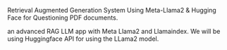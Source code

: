 Retrieval Augmented Generation System Using Meta-Llama2 & Hugging Face for Questioning PDF documents.

an advanced RAG LLM app with Meta Llama2 and Llamaindex. We will be using Huggingface API for using the LLama2 model. 
